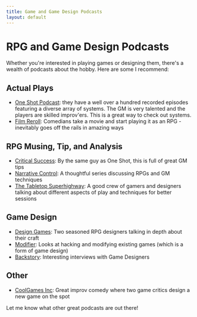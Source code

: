 ```yaml
---
title: Game and Game Design Podcasts
layout: default
---
```

# RPG and Game Design Podcasts

Whether you're interested in playing games or designing them, there's a wealth of podcasts about the hobby. Here are some I recommend:

## Actual Plays

*   [One Shot Podcast](http://oneshotpodcast.com/category/podcasts/one-shot/): they have a well over a hundred recorded episodes featuring a diverse array of systems. The GM is very talented and the players are skilled improv'ers. This is a great way to check out systems.
*   [Film Reroll](http://www.filmreroll.com/): Comedians take a movie and start playing it as an RPG - inevitably goes off the rails in amazing ways

## RPG Musing, Tip, and Analysis

*   [Critical Success](http://oneshotpodcast.com/category/podcasts/critical-success/): By the same guy as One Shot, this is full of great GM tips
*   [Narrative Control](http://narrativecontrol.libsyn.com/): A thoughtful series discussing RPGs and GM techniques
*   [The Tabletop Superhighway](https://thetabletopsuperhighway.com/): A good crew of gamers and designers talking about different aspects of play and techniques for better sessions

## Game Design

*   [Design Games](http://designgamespodcast.tumblr.com/): Two seasoned RPG designers talking in depth about their craft
*   [Modifier](http://oneshotpodcast.com/category/podcasts/modifier/): Looks at hacking and modifying existing games (which is a form of game design)
*   [Backstory](http://oneshotpodcast.com/category/podcasts/backstory/): Interesting interviews with Game Designers

## Other

*   [CoolGames Inc](https://soundcloud.com/coolgamesinc): Great improv comedy where two game critics design a new game on the spot

Let me know what other great podcasts are out there!

